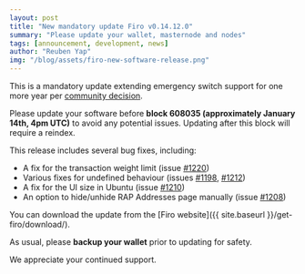 ```yaml
---
layout: post
title: "New mandatory update Firo v0.14.12.0"
summary: "Please update your wallet, masternode and nodes"
tags: [announcement, development, news]
author: "Reuben Yap"
img: "/blog/assets/firo-new-software-release.png"
---
```

This is a mandatory update extending emergency switch support for one more year per [community decision](https://forum.firo.org/t/emergency-switch-functionality-for-lelantus-lelantus-spark-to-extend-or-retire/2749).

Please update your software before **block 608035 (approximately January 14th, 4pm UTC)** to avoid any potential issues. Updating after this block will require a reindex.

This release includes several bug fixes, including:

* A fix for the transaction weight limit (issue [#1220](https://github.com/firoorg/firo/pull/1220))
* Various fixes for undefined behaviour (issues [#1198](https://github.com/firoorg/firo/pull/1198), [#1212](https://github.com/firoorg/firo/pull/1212))
* A fix for the UI size in Ubuntu (issue [#1210](https://github.com/firoorg/firo/pull/1210))
* An option to hide/unhide RAP Addresses page manually (issue [#1208](https://github.com/firoorg/firo/pull/1208))

You can download the update from the [Firo website]({{ site.baseurl }}/get-firo/download/).

As usual, please **backup your wallet** prior to updating for safety.

We appreciate your continued support.
